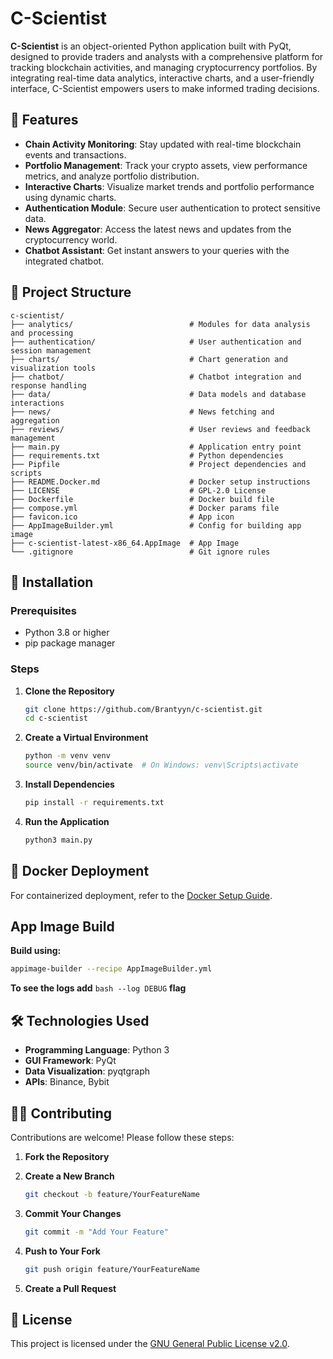 
# C-Scientist

**C-Scientist** is an object-oriented Python application built with PyQt, designed to provide traders and analysts with a comprehensive platform for tracking blockchain activities, and managing cryptocurrency portfolios. By integrating real-time data analytics, interactive charts, and a user-friendly interface, C-Scientist empowers users to make informed trading decisions.

## 🚀 Features

- **Chain Activity Monitoring**: Stay updated with real-time blockchain events and transactions.
- **Portfolio Management**: Track your crypto assets, view performance metrics, and analyze portfolio distribution.
- **Interactive Charts**: Visualize market trends and portfolio performance using dynamic charts.
- **Authentication Module**: Secure user authentication to protect sensitive data.
- **News Aggregator**: Access the latest news and updates from the cryptocurrency world.
- **Chatbot Assistant**: Get instant answers to your queries with the integrated chatbot.

## 🧱 Project Structure

```
c-scientist/
├── analytics/                          # Modules for data analysis and processing
├── authentication/                     # User authentication and session management
├── charts/                             # Chart generation and visualization tools
├── chatbot/                            # Chatbot integration and response handling
├── data/                               # Data models and database interactions
├── news/                               # News fetching and aggregation
├── reviews/                            # User reviews and feedback management
├── main.py                             # Application entry point
├── requirements.txt                    # Python dependencies
├── Pipfile                             # Project dependencies and scripts
├── README.Docker.md                    # Docker setup instructions
├── LICENSE                             # GPL-2.0 License
├── Dockerfile                          # Docker build file
├── compose.yml                         # Docker params file
├── favicon.ico                         # App icon
├── AppImageBuilder.yml                 # Config for building app image
├── c-scientist-latest-x86_64.AppImage  # App Image
└── .gitignore                          # Git ignore rules
```

## 🧪 Installation

### Prerequisites

- Python 3.8 or higher
- pip package manager

### Steps

1. **Clone the Repository**

   ```bash
   git clone https://github.com/Brantyyn/c-scientist.git
   cd c-scientist
   ```

2. **Create a Virtual Environment**

   ```bash
   python -m venv venv
   source venv/bin/activate  # On Windows: venv\Scripts\activate
   ```

3. **Install Dependencies**

   ```bash
   pip install -r requirements.txt
   ```

4. **Run the Application**

   ```bash
   python3 main.py
   ```

## 🐳 Docker Deployment

For containerized deployment, refer to the [Docker Setup Guide](README.Docker.md).

## App Image Build
**Build using:**

```bash
appimage-builder --recipe AppImageBuilder.yml
```

**To see the logs add** ```bash --log DEBUG``` **flag**

## 🛠️ Technologies Used

- **Programming Language**: Python 3
- **GUI Framework**: PyQt
- **Data Visualization**: pyqtgraph
- **APIs**: Binance, Bybit

## 🧑‍💻 Contributing

Contributions are welcome! Please follow these steps:

1. **Fork the Repository**
2. **Create a New Branch**

   ```bash
   git checkout -b feature/YourFeatureName
   ```

3. **Commit Your Changes**

   ```bash
   git commit -m "Add Your Feature"
   ```

4. **Push to Your Fork**

   ```bash
   git push origin feature/YourFeatureName
   ```

5. **Create a Pull Request**

## 📄 License

This project is licensed under the [GNU General Public License v2.0](LICENSE).




